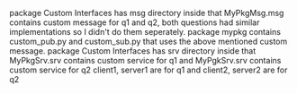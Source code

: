  package Custom Interfaces has msg directory inside that MyPkgMsg.msg contains custom message for q1 and q2, both questions had similar implementations so I didn't do them seperately.
 package mypkg contains custom_pub.py and custom_sub.py that uses the above mentioned custom message.
 package Custom Interfaces has srv directory inside that MyPkgSrv.srv contains custom service for q1 and MyPgkSrv.srv contains custom service for q2
 client1, server1 are for q1 and client2, server2 are for q2 

  

